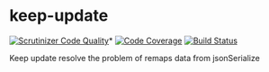 keep-update
===========

[![Scrutinizer Code Quality](https://scrutinizer-ci.com/g/fezfez/keep-update/badges/quality-score.png?b=master)](https://scrutinizer-ci.com/g/fezfez/keep-update/?branch=master)*
[![Code Coverage](https://scrutinizer-ci.com/g/fezfez/keep-update/badges/coverage.png?b=master)](https://scrutinizer-ci.com/g/fezfez/keep-update/?branch=master)
[![Build Status](https://scrutinizer-ci.com/g/fezfez/keep-update/badges/build.png?b=master)](https://scrutinizer-ci.com/g/fezfez/keep-update/build-status/master)

Keep update resolve the problem of remaps data from jsonSerialize
